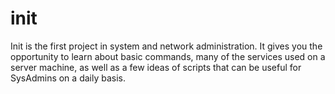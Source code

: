 # init
Init is the first project in system and network administration. It gives you the opportunity to learn about basic commands, many of the services used on a server machine, as well as a few ideas of scripts that can be useful for SysAdmins on a daily basis.
